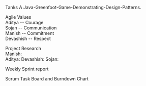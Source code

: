 Tanks
A Java-Greenfoot-Game-Demonstrating-Design-Patterns.

Agile Values  
Aditya -- Courage  
Sojan -- Communication  
Manish -- Commitment  
Devashish -- Respect  

Project Research  
Manish:  
Aditya: 
Devashish: 
Sojan: 

Weekly Sprint report  


Scrum Task Board and Burndown Chart 


